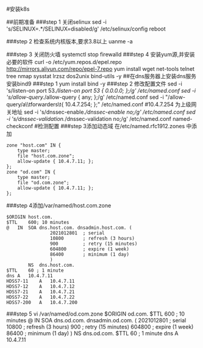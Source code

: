 #安装k8s

##前期准备
###step 1 关闭selinux
	sed -i 's/SELINUX=.*/SELINUX=disabled/g' /etc/selinux/config
	reboot
  
###step 2 检查系统内核版本,要求3.8以上
	uanme -a
  
###step 3 关闭防火墙
	systemctl stop firewalld
###step 4 安装yum源,并安装必要的软件
	curl -o /etc/yum.repos.d/epel.repo http://mirrors.aliyun.com/repo/epel-7.repo
	yum install wget net-tools telnet tree nmap sysstat lrzsz dos2unix bind-utils -y
##在dns服务器上安装dns服务
  安装bind9
###step 1
  	yum install bind -y
###step 2 修改配置文件
  	sed -i 's/listen-on port 53.*/listen-on port 53 { 0.0.0.0; };/g' /etc/named.conf
  	sed -i 's/allow-query.*/allow-query     { any; };/g' /etc/named.conf
  	sed -i "/allow-query/a\\\tforwarders\\t{ 10.4.7.254; };" /etc/named.conf   #10.4.7.254 为上级网关地址
  	sed -i 's/dnssec-enable.*/dnssec-enable no;/g' /etc/named.conf
  	sed -i 's/dnssec-validation.*/dnssec-validation no;/g' /etc/named.conf
  	named-checkconf   #检测配置
###step 3添加动态域
在/etc/named.rfc1912.zones 中添加

	zone "host.com" IN {
        type master;
        file "host.com.zone";
        allow-update { 10.4.7.11; };
	};
	zone "od.com" IN {
        type master;
        file "od.com.zone";
        allow-update { 10.4.7.11; };
	};
###step 4添加/var/named/host.com.zone
	
	$ORIGIN	host.com.
	$TTL	600; 10 minutes
	@	IN	SOA	dns.host.com. dnsadmin.host.com. (
					2021012801	; serial
					10800		; refresh (3 hours)
					900			; retry (15 minutes)
					604800		; expire (1 week)
					86400		; minimum (1 day)
					)
			NS	dns.host.com.
	$TTL	60 ; 1 minute
	dns	A	10.4.7.11
	HDSS7-11	A	10.4.7.11
	HDSS7-12	A	10.4.7.12
	HDSS7-21	A	10.4.7.21
	HDSS7-22	A	10.4.7.22
	HDSS7-200	A	10.4.7.200


###step 5 vi /var/named/od.com.zone
	$ORIGIN od.com.
	$TTL 600  ; 10 minutes
	@	IN	SOA	dns.od.com. dnsadmin.od.com. (
					2021012801      ; serial
					10800           ; refresh (3 hours)
					900             ; retry (15 minutes)
					604800          ; expire (1 week)
					86400           ; minimum (1 day)
					)
			NS	dns.od.com.
	$TTL	60	; 1 minute
	dns	A	10.4.7.11

